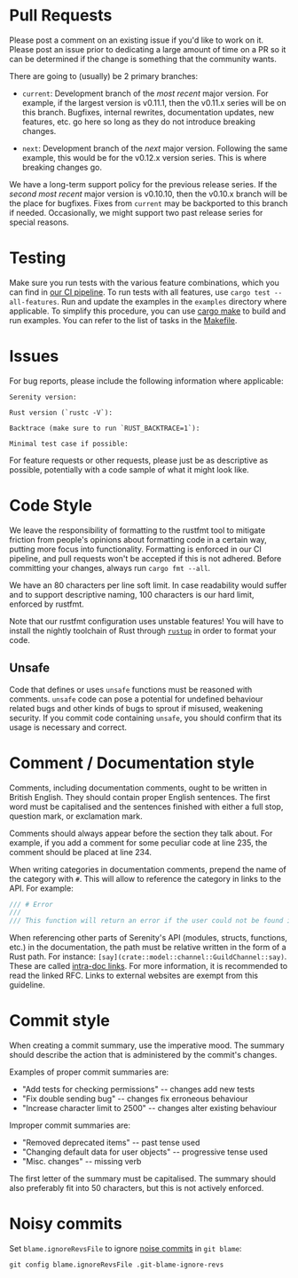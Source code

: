 # Pull Requests

Please post a comment on an existing issue if you'd like to work on it. Please
post an issue prior to dedicating a large amount of time on a PR so it can be
determined if the change is something that the community wants.

There are going to (usually) be 2 primary branches:

- `current`: Development branch of the _most recent_ major version. For example,
if the largest version is v0.11.1, then the v0.11.x series will be on this branch.
Bugfixes, internal rewrites, documentation updates, new features, etc. go here
so long as they do not introduce breaking changes.

- `next`: Development branch of the _next_ major version. Following the same
example, this would be for the v0.12.x version series. This is where breaking
changes go.

We have a long-term support policy for the previous release series. If the _second
most recent_ major version is v0.10.10, then the v0.10.x branch will be the place
for bugfixes. Fixes from `current` may be backported to this branch if needed.
Occasionally, we might support two past release series for special reasons.

# Testing

Make sure you run tests with the various feature combinations, which you can
find in [our CI pipeline][test_ci]. To run tests with all features, use
`cargo test --all-features`. Run and update the examples in the `examples`
directory where applicable. To simplify this procedure, you can use [cargo make][make]
to build and run examples. You can refer to the list of tasks in the [Makefile](Makefile.toml).

# Issues

For bug reports, please include the following information where applicable:

```
Serenity version:

Rust version (`rustc -V`):

Backtrace (make sure to run `RUST_BACKTRACE=1`):

Minimal test case if possible:
```

For feature requests or other requests, please just be as descriptive as
possible, potentially with a code sample of what it might look like.

# Code Style

We leave the responsibility of formatting to the rustfmt tool to mitigate
friction from people's opinions about formatting code in a certain way,
putting more focus into functionality. Formatting is enforced in our CI pipeline,
and pull requests won't be accepted if this is not adhered. Before
committing your changes, always run `cargo fmt --all`.

We have an 80 characters per line soft limit. In case readability would suffer
and to support descriptive naming, 100 characters is our hard limit, enforced
by rustfmt.

Note that our rustfmt configuration uses unstable features! You will have to
install the nightly toolchain of Rust through [`rustup`] in order to format
your code.

## Unsafe

Code that defines or uses `unsafe` functions must be reasoned with comments.
`unsafe` code can pose a potential for undefined behaviour related bugs and other
kinds of bugs to sprout if misused, weakening security. If you commit code containing
`unsafe`, you should confirm that its usage is necessary and correct.

# Comment / Documentation style

Comments, including documentation comments, ought to be written in British English.
They should contain proper English sentences. The first word must be capitalised
and the sentences finished with either a full stop, question mark, or exclamation
mark.

Comments should always appear before the section they talk about. For example, if you
add a comment for some peculiar code at line 235, the comment should be placed at line 234.

When writing categories in documentation comments, prepend the name of the category with `#`.
This will allow to reference the category in links to the API. For example:

```rust
/// # Error
///
/// This function will return an error if the user could not be found in the cache.
```

When referencing other parts of Serenity's API (modules, structs, functions, etc.)
in the documentation, the path must be relative written in the form of a Rust path.
For instance: `[say](crate::model::channel::GuildChannel::say)`.
These are called [intra-doc links][in-links]. For more information, it is recommended
to read the linked RFC. Links to external websites are exempt from this guideline.

# Commit style

When creating a commit summary, use the imperative mood. The summary
should describe the action that is administered by the commit's changes.

Examples of proper commit summaries are:

- "Add tests for checking permissions" -- changes add new tests
- "Fix double sending bug" -- changes fix erroneous behaviour
- "Increase character limit to 2500" -- changes alter existing behaviour

Improper commit summaries are:

- "Removed deprecated items" -- past tense used
- "Changing default data for user objects" -- progressive tense used
- "Misc. changes" -- missing verb

The first letter of the summary must be capitalised. The summary should also
preferably fit into 50 characters, but this is not actively enforced.

# Noisy commits

Set `blame.ignoreRevsFile` to ignore [noise commits][noise-commits] in `git blame`:
```
git config blame.ignoreRevsFile .git-blame-ignore-revs
```

[test_ci]: .github/workflows/ci.yml
[noise-commits]: https://github.com/serenity-rs/serenity/commit/9bbb25aac4d651804286f333eb503a72d41e473b
[make]: https://github.com/sagiegurari/cargo-make
[`rustup`]: https://rustup.rs
[in-links]: https://github.com/rust-lang/rfcs/blob/master/text/1946-intra-rustdoc-links.md
